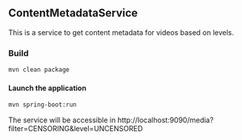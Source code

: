 ## ContentMetadataService

This is a service to get content metadata for videos based on levels.


### Build

```bash
mvn clean package
```

#### Launch the application

```bash
mvn spring-boot:run
```

The service will be accessible in http://localhost:9090/media?filter=CENSORING&level=UNCENSORED
